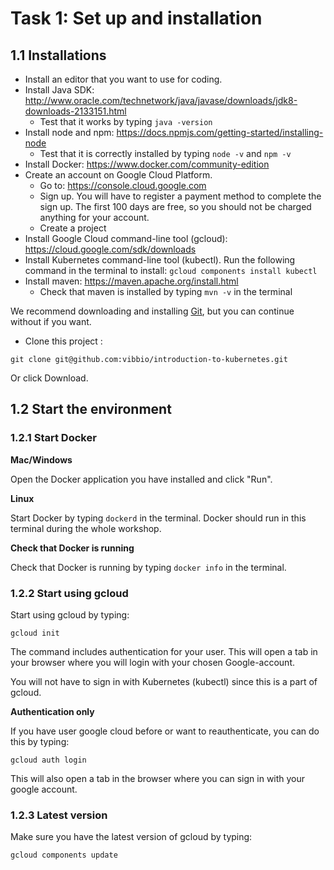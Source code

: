 # Task 1: Set up and installation

## 1.1 Installations
- Install an editor that you want to use for coding. 
- Install Java SDK: http://www.oracle.com/technetwork/java/javase/downloads/jdk8-downloads-2133151.html
  - Test that it works by typing `java -version`
- Install node and npm: https://docs.npmjs.com/getting-started/installing-node
  - Test that it is correctly installed by typing `node -v` and `npm -v` 
- Install Docker: https://www.docker.com/community-edition
- Create an account on Google Cloud Platform. 
  - Go to: https://console.cloud.google.com 
  - Sign up. You will have to register a payment method to complete the sign up. The first 100 days are free, so you should not be charged anything for your account.
  - Create a project
- Install Google Cloud command-line tool (gcloud): https://cloud.google.com/sdk/downloads
- Install Kubernetes command-line tool (kubectl). Run the following command in the terminal to install: `gcloud components install kubectl`
- Install maven: https://maven.apache.org/install.html
  - Check that maven is installed by typing `mvn -v` in the terminal 

We recommend downloading and installing [Git](https://git-scm.com/downloads), but you can continue without if you want. 

- Clone this project :

```
git clone git@github.com:vibbio/introduction-to-kubernetes.git
```

Or click Download. 


## 1.2 Start the environment

### 1.2.1 Start Docker

**Mac/Windows**

Open the Docker application you have installed and click "Run". 

**Linux**

Start Docker by typing `dockerd` in the terminal.
Docker should run in this terminal during the whole workshop.

**Check that Docker is running**

Check that Docker is running by typing `docker info` in the terminal.

### 1.2.2 Start using gcloud

Start using gcloud by typing: 

```
gcloud init
```

The command includes authentication for your user. 
This will open a tab in your browser where you will login with your chosen Google-account.

You will not have to sign in with Kubernetes (kubectl) since this is a part of gcloud.


**Authentication only**

If you have user google cloud before or want to reauthenticate, you can do this by typing:

```
gcloud auth login
```
This will also open a tab in the browser where you can sign in with your google account. 

### 1.2.3 Latest version

Make sure you have the latest version of gcloud by typing:

```
gcloud components update
```
